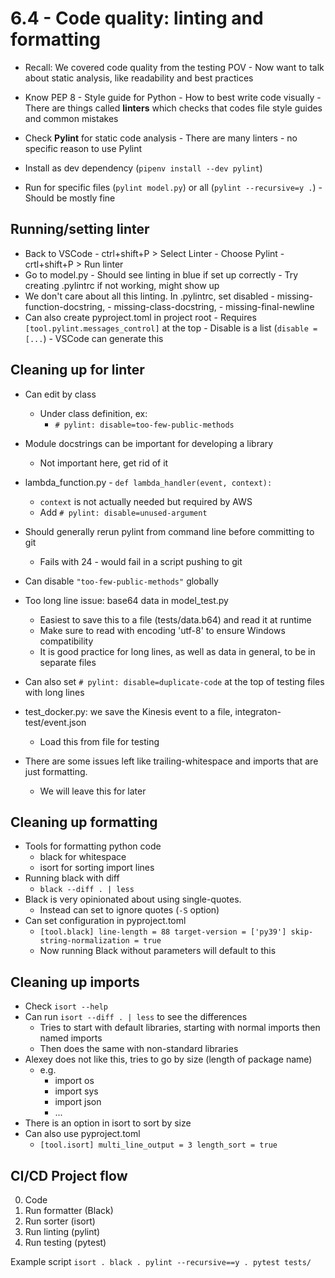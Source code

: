 # 6.4 - Code quality: linting and formatting
- Recall: We covered code quality from the testing POV
        - Now want to talk about static analysis, like readability and best practices

- Know PEP 8 - Style guide for Python
        - How to best write code visually
        - There are things called **linters** which checks that codes file style guides and common mistakes
- Check **Pylint** for static code analysis
        - There are many linters - no specific reason to use Pylint
- Install as dev dependency (`pipenv install --dev pylint`)

- Run for specific files (`pylint model.py`) or all (`pylint --recursive=y .`)
        - Should be mostly fine

## Running/setting linter

- Back to VSCode - ctrl+shift+P > Select Linter
        - Choose Pylint
        - crtl+shift+P > Run linter
- Go to model.py
        - Should see linting in blue if set up correctly
        - Try creating .pylintrc if not working, might show up
- We don't care about all this linting. In .pylintrc, set disabled
        - missing-function-docstring,
        - missing-class-docstring,
        - missing-final-newline
- Can also create pyproject.toml in project root
        - Requires `[tool.pylint.messages_control]` at the top
        - Disable is a list (`disable = [...`)
        - VSCode can generate this

## Cleaning up for linter

- Can edit by class
	- Under class definition, ex:
		- `# pylint: disable=too-few-public-methods`
- Module docstrings can be important for developing a library
	- Not important here, get rid of it
- lambda_function.py - `def lambda_handler(event, context):`
	- `context` is not actually needed but required by AWS
	- Add `# pylint: disable=unused-argument`

- Should generally rerun pylint from command line before committing to git
	- Fails with 24 - would fail in a script pushing to git

- Can disable `"too-few-public-methods"` globally

- Too long line issue: base64 data in model_test.py
	- Easiest to save this to a file (tests/data.b64) and read it at runtime
	- Make sure to read with encoding 'utf-8' to ensure Windows compatibility 
	- It is good practice for long lines, as well as data in general, to be in separate files
- Can also set `# pylint: disable=duplicate-code` at the top of testing files with long lines

- test_docker.py: we save the Kinesis event to a file, integraton-test/event.json
	- Load this from file for testing

- There are some issues left like trailing-whitespace and imports that are just formatting. 
	- We will leave this for later

## Cleaning up formatting
- Tools for formatting python code
	- black for whitespace
	- isort for sorting import lines
- Running black with diff
	- `black --diff . | less`
- Black is very opinionated about using single-quotes.
	- Instead can set to ignore quotes (`-S` option)
- Can set configuration in pyproject.toml
	- `[tool.black]
	   line-length = 88
	   target-version = ['py39']
	   skip-string-normalization = true`
	- Now running Black without parameters will default to this

## Cleaning up imports
- Check `isort --help`
- Can run `isort --diff . | less` to see the differences
	- Tries to start with default libraries, starting with normal imports then named imports
	- Then does the same with non-standard libraries
- Alexey does not like this, tries to go by size (length of package name)
	- e.g.
		- import os
		- import sys
		- import json
		- ...
- There is an option in isort to sort by size
- Can also use pyproject.toml
	- `[tool.isort]
	   multi_line_output = 3
	   length_sort = true`

## CI/CD Project flow
0. Code
1. Run formatter (Black)
2. Run sorter (isort)
3. Run linting (pylint)
4. Run testing (pytest)

Example script
`isort .
black .
pylint --recursive==y .
pytest tests/`
